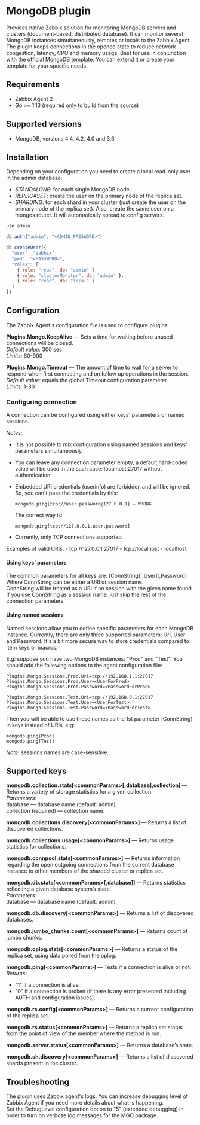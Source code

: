 # MongoDB plugin
Provides native Zabbix solution for monitoring MongoDB servers and clusters (document-based, distributed database). 
It can monitor several MongoDB instances simultaneously, remotes or locals to the Zabbix Agent. 
The plugin keeps connections in the opened state to reduce network 
congestion, latency, CPU and memory usage. Best for use in conjunction with the official 
[MongoDB template.](https://git.zabbix.com/projects/ZBX/repos/zabbix/browse/templates/app/mongodb)
You can extend it or create your template for your specific needs. 

## Requirements
* Zabbix Agent 2
* Go >= 1.13 (required only to build from the source)

## Supported versions
* MongoDB, versions 4.4, 4.2, 4.0 and 3.6

## Installation
Depending on your configuration you need to create a local read-only user in the admin database:  
- *STANDALONE*: for each single MongoDB node.
- *REPLICASET*: create the user on the primary node of the replica set.  
- *SHARDING*: for each shard in your cluster (just create the user on the primary node of the replica set). 
Also, create the same user on a mongos router. It will automatically spread to config servers.

```javascript
use admin

db.auth("admin", "<ADMIN_PASSWORD>")

db.createUser({
  "user": "zabbix",
  "pwd": "<PASSWORD>",
  "roles": [
    { role: "read", db: "admin" },
    { role: "clusterMonitor", db: "admin" },
    { role: "read", db: "local" }
  ]
})
```

## Configuration
The Zabbix Agent's configuration file is used to configure plugins.

**Plugins.Mongo.KeepAlive** — Sets a time for waiting before unused connections will be closed.  
*Default value:* 300 sec.  
*Limits:* 60-900

**Plugins.Mongo.Timeout** — The amount of time to wait for a server to respond when first connecting and on follow up 
operations in the session.  
*Default value:* equals the global Timeout configuration parameter.  
*Limits:* 1-30

### Configuring connection
A connection can be configured using either keys' parameters or named sessions.     

*Notes*:  
* It is not possible to mix configuration using named sessions and keys' parameters simultaneously.
* You can leave any connection parameter empty, a default hard-coded value will be used in the such case: 
  localhost:27017 without authentication.
* Embedded URI credentials (userinfo) are forbidden and will be ignored. So, you can't pass the credentials by this:   
  
      mongodb.ping[tcp://user:password@127.0.0.1] — WRONG  
  
  The correct way is:
    
      mongodb.ping[tcp://127.0.0.1,user,password]
      
* Currently, only TCP connections supported.
  
Examples of valid URIs:
    - tcp://127.0.0.1:27017
    - tcp://localhost
    - localhost
      
#### Using keys' parameters
The common parameters for all keys are: [ConnString][,User][,Password]  
Where ConnString can be either a URI or session name.   
ConnString will be treated as a URI if no session with the given name found.  
If you use ConnString as a session name, just skip the rest of the connection parameters.  
 
#### Using named sessions
Named sessions allow you to define specific parameters for each MongoDB instance. Currently, there are only three supported 
parameters: Uri, User and Password. It's a bit more secure way to store credentials compared to item keys or macros.  

E.g: suppose you have two MongoDB instances: "Prod" and "Test". 
You should add the following options to the agent configuration file:   

    Plugins.Mongo.Sessions.Prod.Uri=tcp://192.168.1.1:27017
    Plugins.Mongo.Sessions.Prod.User=<UserForProd>
    Plugins.Mongo.Sessions.Prod.Password=<PasswordForProd>
      
    Plugins.Mongo.Sessions.Test.Uri=tcp://192.168.0.1:27017
    Plugins.Mongo.Sessions.Test.User=<UserForTest>
    Plugins.Mongo.Sessions.Test.Password=<PasswordForTest>
        
Then you will be able to use these names as the 1st parameter (ConnString) in keys instead of URIs, e.g:

    mongodb.ping[Prod]
    mongodb.ping[Test]

*Note*: sessions names are case-sensitive.

## Supported keys
**mongodb.collection.stats[\<commonParams\>[,database],collection]** — Returns a variety of storage statistics for a 
given collection.  
*Parameters:*  
database — database name (default: admin).  
collection (required) — collection name.

**mongodb.collections.discovery[\<commonParams\>]** — Returns a list of discovered collections.  

**mongodb.collections.usage[\<commonParams\>]** — Returns usage statistics for collections.  

**mongodb.connpool.stats[\<commonParams\>]** — Returns information regarding the open outgoing connections from the
current database instance to other members of the sharded cluster or replica set.    

**mongodb.db.stats[\<commonParams\>[,database]]** — Returns statistics reflecting a given database system’s state.  
*Parameters:*  
database — database name (default: admin).    

**mongodb.db.discovery[\<commonParams\>]** — Returns a list of discovered databases.    

**mongodb.jumbo_chunks.count[\<commonParams\>]** — Returns count of jumbo chunks.    

**mongodb.oplog.stats[\<commonParams\>]** — Returns a status of the replica set, using data polled from the oplog.    

**mongodb.ping[\<commonParams\>]** — Tests if a connection is alive or not.  
*Returns:*
- "1" if a connection is alive.
- "0" if a connection is broken (if there is any error presented including AUTH and configuration issues).

**mongodb.rs.config[\<commonParams\>]** — Returns a current configuration of the replica set.    

**mongodb.rs.status[\<commonParams\>]** — Returns a replica set status from the point of view of the member
where the method is run.  
 
**mongodb.server.status[\<commonParams\>]** — Returns a database’s state.    

**mongodb.sh.discovery[\<commonParams\>]** — Returns a list of discovered shards present in the cluster.    

## Troubleshooting
The plugin uses Zabbix agent's logs. You can increase debugging level of Zabbix Agent if you need more details about 
what is happening.   
Set the DebugLevel configuration option to "5" (extended debugging) in order to turn on verbose log messages for the MGO package.
